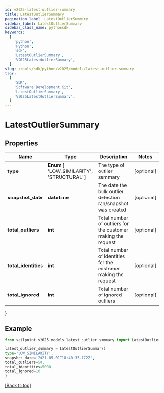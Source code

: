 ```yaml
---
id: v2025-latest-outlier-summary
title: LatestOutlierSummary
pagination_label: LatestOutlierSummary
sidebar_label: LatestOutlierSummary
sidebar_class_name: pythonsdk
keywords:
  [
    'python',
    'Python',
    'sdk',
    'LatestOutlierSummary',
    'V2025LatestOutlierSummary',
  ]
slug: /tools/sdk/python/v2025/models/latest-outlier-summary
tags:
  [
    'SDK',
    'Software Development Kit',
    'LatestOutlierSummary',
    'V2025LatestOutlierSummary',
  ]
---
```


# LatestOutlierSummary

## Properties

| Name | Type | Description | Notes |
| --- | --- | --- | --- |
| **type** | **Enum** [ 'LOW_SIMILARITY', 'STRUCTURAL' ] | The type of outlier summary | [optional] |
| **snapshot_date** | **datetime** | The date the bulk outlier detection ran/snapshot was created | [optional] |
| **total_outliers** | **int** | Total number of outliers for the customer making the request | [optional] |
| **total_identities** | **int** | Total number of identities for the customer making the request | [optional] |
| **total_ignored** | **int** | Total number of ignored outliers | [optional] |

}

## Example

```python
from sailpoint.v2025.models.latest_outlier_summary import LatestOutlierSummary

latest_outlier_summary = LatestOutlierSummary(
type='LOW_SIMILARITY',
snapshot_date='2021-05-01T18:40:35.772Z',
total_outliers=50,
total_identities=5000,
total_ignored=10
)

```

[[Back to top]](#)
